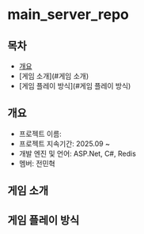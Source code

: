 # main_server_repo

## 목차
  - [개요](#개요)
  - [게임 소개](#게임 소개)
  - [게임 플레이 방식](#게임 플레이 방식)

## 개요
- 프로젝트 이름: 
- 프로젝트 지속기간: 2025.09 ~
- 개발 엔진 및 언어: ASP.Net, C#, Redis
- 멤버: 전민혁

## 게임 소개

## 게임 플레이 방식
